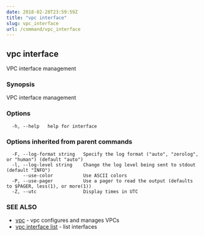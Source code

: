 ```yaml
---
date: 2018-02-28T23:59:59Z
title: "vpc interface"
slug: vpc_interface
url: /command/vpc_interface
---
```

## vpc interface

VPC interface management

### Synopsis


VPC interface management

### Options

```
  -h, --help   help for interface
```

### Options inherited from parent commands

```
  -F, --log-format string   Specify the log format ("auto", "zerolog", or "human") (default "auto")
  -l, --log-level string    Change the log level being sent to stdout (default "INFO")
      --use-color           Use ASCII colors
  -P, --use-pager           Use a pager to read the output (defaults to $PAGER, less(1), or more(1))
  -Z, --utc                 Display times in UTC
```

### SEE ALSO
* [vpc](/command/vpc)	 - vpc configures and manages VPCs
* [vpc interface list](/command/vpc_interface_list)	 - list interfaces


